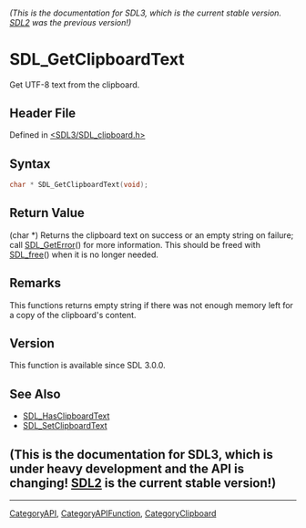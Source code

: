 ###### (This is the documentation for SDL3, which is the current stable version. [SDL2](https://wiki.libsdl.org/SDL2/) was the previous version!)
# SDL_GetClipboardText

Get UTF-8 text from the clipboard.

## Header File

Defined in [<SDL3/SDL_clipboard.h>](https://github.com/libsdl-org/SDL/blob/main/include/SDL3/SDL_clipboard.h)

## Syntax

```c
char * SDL_GetClipboardText(void);
```

## Return Value

(char *) Returns the clipboard text on success or an empty string on
failure; call [SDL_GetError](SDL_GetError)() for more information. This
should be freed with [SDL_free](SDL_free)() when it is no longer needed.

## Remarks

This functions returns empty string if there was not enough memory left for
a copy of the clipboard's content.

## Version

This function is available since SDL 3.0.0.

## See Also

- [SDL_HasClipboardText](SDL_HasClipboardText)
- [SDL_SetClipboardText](SDL_SetClipboardText)


## (This is the documentation for SDL3, which is under heavy development and the API is changing! [SDL2](https://wiki.libsdl.org/SDL2/) is the current stable version!)



----
[CategoryAPI](CategoryAPI), [CategoryAPIFunction](CategoryAPIFunction), [CategoryClipboard](CategoryClipboard)

